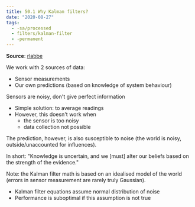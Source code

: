 ```yaml
---
title: 50.1 Why Kalman filters?
date: "2020-08-27"
tags:
  - -sa/processed
  - filters/kalman-filter
  - -permanent
---
```


**Source**: [rlabbe](bibliography/rlabbe.md)

We work with 2 sources of data:

*   Sensor measurements
*   Our own predictions (based on knowledge of system behaviour)

Sensors are noisy, don't give perfect information

*   Simple solution: to average readings
*   However, this doesn't work when
    *   the sensor is too noisy
    *   data collection not possible

The prediction, however, is also susceptible to noise (the world is noisy, outside/unaccounted for influences).

In short: "Knowledge is uncertain, and we \[must\] alter our beliefs based on the strength of the evidence."

Note: the Kalman filter math is based on an idealised model of the world (errors in sensor measurement are rarely truly Gaussian).

*   Kalman filter equations assume normal distribution of noise
*   Performance is suboptimal if this assumption is not true

